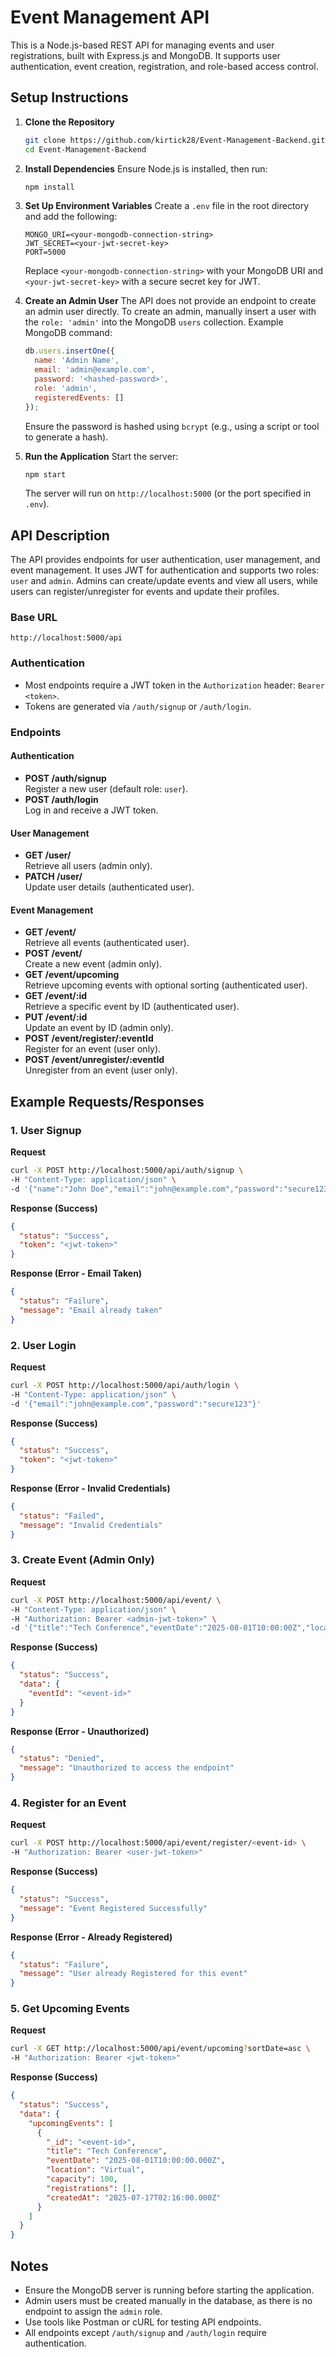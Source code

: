 # Event Management API

This is a Node.js-based REST API for managing events and user registrations, built with Express.js and MongoDB. It supports user authentication, event creation, registration, and role-based access control.

## Setup Instructions

1. **Clone the Repository**

   ```bash
   git clone https://github.com/kirtick28/Event-Management-Backend.git
   cd Event-Management-Backend
   ```

2. **Install Dependencies**
   Ensure Node.js is installed, then run:

   ```bash
   npm install
   ```

3. **Set Up Environment Variables**
   Create a `.env` file in the root directory and add the following:

   ```
   MONGO_URI=<your-mongodb-connection-string>
   JWT_SECRET=<your-jwt-secret-key>
   PORT=5000
   ```

   Replace `<your-mongodb-connection-string>` with your MongoDB URI and `<your-jwt-secret-key>` with a secure secret key for JWT.

4. **Create an Admin User**
   The API does not provide an endpoint to create an admin user directly. To create an admin, manually insert a user with the `role: 'admin'` into the MongoDB `users` collection. Example MongoDB command:

   ```javascript
   db.users.insertOne({
     name: 'Admin Name',
     email: 'admin@example.com',
     password: '<hashed-password>',
     role: 'admin',
     registeredEvents: []
   });
   ```

   Ensure the password is hashed using `bcrypt` (e.g., using a script or tool to generate a hash).

5. **Run the Application**
   Start the server:
   ```bash
   npm start
   ```
   The server will run on `http://localhost:5000` (or the port specified in `.env`).

## API Description

The API provides endpoints for user authentication, user management, and event management. It uses JWT for authentication and supports two roles: `user` and `admin`. Admins can create/update events and view all users, while users can register/unregister for events and update their profiles.

### Base URL

`http://localhost:5000/api`

### Authentication

- Most endpoints require a JWT token in the `Authorization` header: `Bearer <token>`.
- Tokens are generated via `/auth/signup` or `/auth/login`.

### Endpoints

#### Authentication

- **POST /auth/signup**  
  Register a new user (default role: `user`).
- **POST /auth/login**  
  Log in and receive a JWT token.

#### User Management

- **GET /user/**  
  Retrieve all users (admin only).
- **PATCH /user/**  
  Update user details (authenticated user).

#### Event Management

- **GET /event/**  
  Retrieve all events (authenticated user).
- **POST /event/**  
  Create a new event (admin only).
- **GET /event/upcoming**  
  Retrieve upcoming events with optional sorting (authenticated user).
- **GET /event/:id**  
  Retrieve a specific event by ID (authenticated user).
- **PUT /event/:id**  
  Update an event by ID (admin only).
- **POST /event/register/:eventId**  
  Register for an event (user only).
- **POST /event/unregister/:eventId**  
  Unregister from an event (user only).

## Example Requests/Responses

### 1. User Signup

**Request**

```bash
curl -X POST http://localhost:5000/api/auth/signup \
-H "Content-Type: application/json" \
-d '{"name":"John Doe","email":"john@example.com","password":"secure123"}'
```

**Response (Success)**

```json
{
  "status": "Success",
  "token": "<jwt-token>"
}
```

**Response (Error - Email Taken)**

```json
{
  "status": "Failure",
  "message": "Email already taken"
}
```

### 2. User Login

**Request**

```bash
curl -X POST http://localhost:5000/api/auth/login \
-H "Content-Type: application/json" \
-d '{"email":"john@example.com","password":"secure123"}'
```

**Response (Success)**

```json
{
  "status": "Success",
  "token": "<jwt-token>"
}
```

**Response (Error - Invalid Credentials)**

```json
{
  "status": "Failed",
  "message": "Invalid Credentials"
}
```

### 3. Create Event (Admin Only)

**Request**

```bash
curl -X POST http://localhost:5000/api/event/ \
-H "Content-Type: application/json" \
-H "Authorization: Bearer <admin-jwt-token>" \
-d '{"title":"Tech Conference","eventDate":"2025-08-01T10:00:00Z","location":"Virtual","capacity":100}'
```

**Response (Success)**

```json
{
  "status": "Success",
  "data": {
    "eventId": "<event-id>"
  }
}
```

**Response (Error - Unauthorized)**

```json
{
  "status": "Denied",
  "message": "Unauthorized to access the endpoint"
}
```

### 4. Register for an Event

**Request**

```bash
curl -X POST http://localhost:5000/api/event/register/<event-id> \
-H "Authorization: Bearer <user-jwt-token>"
```

**Response (Success)**

```json
{
  "status": "Success",
  "message": "Event Registered Successfully"
}
```

**Response (Error - Already Registered)**

```json
{
  "status": "Failure",
  "message": "User already Registered for this event"
}
```

### 5. Get Upcoming Events

**Request**

```bash
curl -X GET http://localhost:5000/api/event/upcoming?sortDate=asc \
-H "Authorization: Bearer <jwt-token>"
```

**Response (Success)**

```json
{
  "status": "Success",
  "data": {
    "upcomingEvents": [
      {
        "_id": "<event-id>",
        "title": "Tech Conference",
        "eventDate": "2025-08-01T10:00:00.000Z",
        "location": "Virtual",
        "capacity": 100,
        "registrations": [],
        "createdAt": "2025-07-17T02:16:00.000Z"
      }
    ]
  }
}
```

## Notes

- Ensure the MongoDB server is running before starting the application.
- Admin users must be created manually in the database, as there is no endpoint to assign the `admin` role.
- Use tools like Postman or cURL for testing API endpoints.
- All endpoints except `/auth/signup` and `/auth/login` require authentication.
